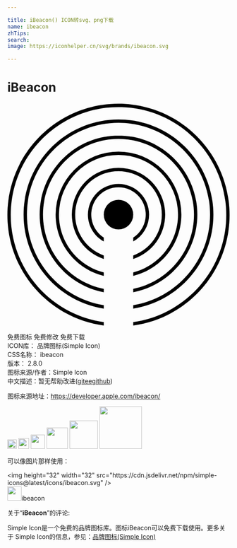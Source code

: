 ```yaml
---

title: iBeacon() ICON转svg、png下载
name: ibeacon
zhTips: 
search: 
image: https://iconhelper.cn/svg/brands/ibeacon.svg

---
```


# iBeacon  <small style="font-size: 60%;font-weight: 100"></small>

<div id="svg" class="svg-wrap">
<svg role="img" viewBox="0 0 24 24" xmlns="http://www.w3.org/2000/svg"><title>iBeacon icon</title><path d="M12 .053c-6.617 0-12 5.383-12 12 0 6.077 4.541 11.113 10.408 11.894v-.364C4.741 22.804.36 17.931.36 12.053.36 5.635 5.582.413 12 .413s11.64 5.222 11.64 11.64c0 5.878-4.38 10.751-10.048 11.53v.364C19.459 23.166 24 18.13 24 12.053c0-6.617-5.383-12-12-12zm0 1.696c-5.653 0-10.251 4.598-10.251 10.25 0 5.112 3.76 9.362 8.66 10.129v-.366c-4.7-.763-8.3-4.85-8.3-9.762 0-5.454 4.437-9.89 9.891-9.89s9.891 4.436 9.891 9.89c0 4.912-3.6 8.999-8.3 9.762v.366c4.9-.767 8.66-5.017 8.66-10.128 0-5.653-4.598-10.25-10.251-10.25zm0 1.736c-4.695 0-8.515 3.82-8.515 8.515 0 4.151 2.986 7.618 6.923 8.365v-.367C6.671 19.256 3.845 15.952 3.845 12c0-4.496 3.659-8.155 8.155-8.155 4.496 0 8.154 3.659 8.154 8.155 0 3.952-2.825 7.256-6.562 7.998v.367c3.937-.747 6.923-4.214 6.923-8.365 0-4.695-3.82-8.515-8.515-8.515zm0 1.725A6.798 6.798 0 0 0 5.21 12c0 3.196 2.22 5.883 5.198 6.602v-.372C7.63 17.52 5.57 14.996 5.57 12A6.437 6.437 0 0 1 12 5.57 6.437 6.437 0 0 1 18.43 12c0 2.996-2.06 5.52-4.838 6.23v.372c2.979-.719 5.198-3.406 5.198-6.602A6.798 6.798 0 0 0 12 5.21zm0 1.749A5.047 5.047 0 0 0 6.959 12a5.05 5.05 0 0 0 3.45 4.782v-.38A4.689 4.689 0 0 1 7.318 12c0-2.58 2.1-4.68 4.681-4.68s4.68 2.1 4.68 4.68a4.689 4.689 0 0 1-3.088 4.402v.38A5.05 5.05 0 0 0 17.042 12 5.047 5.047 0 0 0 12 6.96zm0 1.737A3.308 3.308 0 0 0 8.696 12c0 1.245.692 2.33 1.712 2.894v-.42a2.943 2.943 0 1 1 3.184 0v.42A3.306 3.306 0 0 0 15.304 12 3.308 3.308 0 0 0 12 8.696zm0 1.712A1.592 1.592 0 0 0 10.408 12 1.592 1.592 0 0 0 12 13.592 1.592 1.592 0 0 0 13.592 12 1.592 1.592 0 0 0 12 10.408Z"/></svg>
</div>
<detail full-name='ibeacon'></detail>

<div class="detail-page">
<p>
<span><span class="badge-success badge">免费图标</span> <span class="badge-success badge">免费修改</span>  <span class="badge-success badge">免费下载</span> </span>
<br/>
<span>
ICON库：
<span class="badge-secondary badge">品牌图标(Simple Icon)</span> 
</span>
<br/>
<span>
CSS名称：
<span class="badge-secondary badge">ibeacon</span> 
</span>

<br/>
<span>
版本：
<span class="badge-secondary badge">2.8.0</span> 
</span>
<br/>
<span>图标来源/作者：<span class="badge-light badge">Simple Icon</span></span> 
<br/>
<span class="zh-detail">中文描述：暂无<span class="help-link"><span>帮助改进</span>(<a href="https://gitee.com/liuwave/icon-helper/edit/master/json/brands/ibeacon.json" target="_blank" rel="noopener noreferrer">gitee</a><a href="https://github.com/liuwave/icon-helper/edit/master/json/brands/ibeacon.json" target="_blank" rel="noopener noreferrer">github</a></span>)</span><br/>
</p>
</div><div class="description description alert alert-light"><p>图标来源地址：<a href="https://developer.apple.com/ibeacon/" target="_blank" rel="noopener noreferrer">https://developer.apple.com/ibeacon/</a></p></div>
<div class="alert alert-dark">
<img height="21" width="21" src="https://cdn.jsdelivr.net/npm/simple-icons@latest/icons/ibeacon.svg" />
<img height="24" width="24" src="https://cdn.jsdelivr.net/npm/simple-icons@latest/icons/ibeacon.svg" />
<img height="32" width="32" src="https://cdn.jsdelivr.net/npm/simple-icons@latest/icons/ibeacon.svg" />
<img height="48" width="48" src="https://cdn.jsdelivr.net/npm/simple-icons@latest/icons/ibeacon.svg" />
<img height="64" width="64" src="https://cdn.jsdelivr.net/npm/simple-icons@latest/icons/ibeacon.svg" />
<img height="96" width="96" src="https://cdn.jsdelivr.net/npm/simple-icons@latest/icons/ibeacon.svg" />

</div>
<div>
  <p>可以像图片那样使用：    
  </p>
  <div class="alert alert-primary" style="font-size: 14px">
    &lt;img height="32" width="32" src="https://cdn.jsdelivr.net/npm/simple-icons@latest/icons/ibeacon.svg" /&gt;
    <copy-btn content='<img height="32" width="32" src="https://cdn.jsdelivr.net/npm/simple-icons@latest/icons/ibeacon.svg" />'></copy-btn>
  </div>
  <div class="alert alert-secondary">
    <img height="32" width="32" src="https://cdn.jsdelivr.net/npm/simple-icons@latest/icons/ibeacon.svg" />ibeacon
    <copy-btn content="ibeacon" btn-title="复制图标名称"></copy-btn>
  </div>
</div>
<div class="icon-detail__container">
<p>关于“<b>iBeacon</b>”的评论:</p>
</div>
<Vssue title="关于“iBeacon”的评论" />
<div><p>Simple Icon是一个免费的品牌图标库。图标iBeacon可以免费下载使用。更多关于  Simple Icon的信息，参见：<a target="_blank" href="https://iconhelper.cn/brands.html">品牌图标(Simple Icon)</a>
</p></div>
